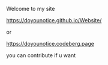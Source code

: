 Welcome to my site
 
https://doyounotice.github.io/Website/

or

https://doyounotice.codeberg.page

you can contribute if u want
